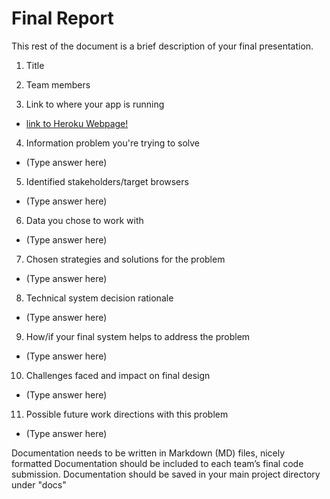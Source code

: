 # Final Report

This rest of the document is a brief description of your final presentation.

1. Title

2. Team members

3. Link to where your app is running

- [link to Heroku Webpage!](https://pg-service.herokuapp.com/)

4. Information problem you're trying to solve

- (Type answer here)

5. Identified stakeholders/target browsers

- (Type answer here)

6. Data you chose to work with

- (Type answer here)

7. Chosen strategies and solutions for the problem

- (Type answer here)

8. Technical system decision rationale

- (Type answer here)

9. How/if your final system helps to address the problem

- (Type answer here)

10. Challenges faced and impact on final design

- (Type answer here)

11. Possible future work directions with this problem

- (Type answer here)

Documentation needs to be written in Markdown (MD) files, nicely formatted
Documentation should be included to each team’s final code submission.
Documentation should be saved in your main project directory under "docs"
